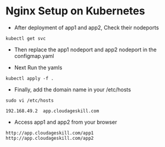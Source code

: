 # Nginx Setup on Kubernetes

- After deployment of app1 and app2, Check their nodeports

```
kubectl get svc

```
- Then replace the app1 nodeport and app2 nodeport in the configmap.yaml

- Next Run the yamls

```
kubectl apply -f .

```
- Finally, add the domain name in your /etc/hosts

```
sudo vi /etc/hosts

```

```
192.168.49.2  app.cloudageskill.com

```

- Access app1 and app2 from your browser

```
http://app.cloudageskill.com/app1
http://app.cloudageskill.com/app2

```

